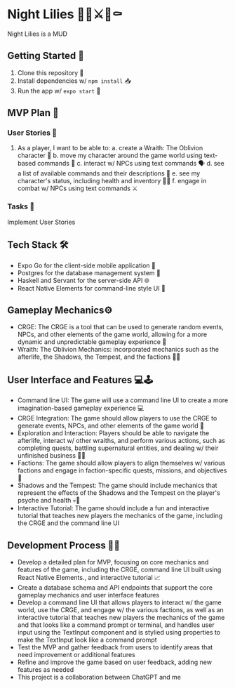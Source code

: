 # Night Lilies 👻🌺⚔🏰⚰️

Night Lilies is a MUD

## Getting Started 🚀

1. Clone this repository 🐑 
2. Install dependencies w/ `npm install` 📥 
3. Run the app w/ `expo start` 🏃 

## MVP Plan 🎯

### User Stories 📖

1. As a player, I want to be able to:
a. create a Wraith: The Oblivion character 👤
b. move my character around the game world using text-based commands 🚶
c. interact w/ NPCs using text commands 🗣️
d. see a list of available commands and their descriptions 📜
e. see my character's status, including health and inventory 💪🎒
f. engage in combat w/ NPCs using text commands ⚔️

### Tasks 📝

Implement User Stories

## Tech Stack 🛠️

- Expo Go for the client-side mobile application 📱
- Postgres for the database management system 🐘
- Haskell and Servant for the server-side API 🌐
- React Native Elements for command-line style UI 🎨

## Gameplay Mechanics⚙️

- CRGE: The CRGE is a tool that can be used to generate random events, NPCs, and other elements of the game world, allowing for a more dynamic and unpredictable gameplay experience 🎲 
- Wraith: The Oblivion Mechanics:  incorporated mechanics such as the afterlife, the Shadows, the Tempest, and the factions 🧟‍♀️ 

## User Interface and Features 💻🕹️

- Command line UI: The game will use a command line UI to create a more imagination-based  gameplay experience 💻
- CRGE Integration: The game should allow players to use the CRGE to generate events, NPCs, and other elements of the game world 🎲
- Exploration and Interaction: Players should be able to navigate the afterlife, interact w/ other wraiths, and perform various actions, such as completing quests, battling supernatural entities, and dealing w/ their unfinished business 🕵️‍♀️
- Factions: The game should allow players to align themselves w/ various factions and engage in faction-specific quests, missions, and objectives 🔮
- Shadows and the Tempest: The game should include mechanics that represent the effects of the Shadows and the Tempest on the player's psyche and health 💀💨
- Interactive Tutorial: The game should include a fun and interactive tutorial that teaches new players the mechanics of the game, including the CRGE and the command line UI

## Development Process 🧑‍💻

- Develop a detailed plan for MVP, focusing on core mechanics and features of the game, including the CRGE, command line UI built using React Native Elements., and interactive tutorial 📈
- Create a database schema and API endpoints that support the core gameplay mechanics and user interface features 
- Develop a command line UI that allows players to interact w/ the game world, use the CRGE, and engage w/ the various factions, as well as an interactive tutorial that teaches new players the mechanics of the game and  that looks like a command prompt or terminal, and handles user input using the TextInput component and is stylied using properties to make the TextInput look like a command prompt
- Test the MVP and gather feedback from users to identify areas that need improvement or additional features
- Refine and improve the game based on user feedback, adding new features as needed
- This project is a collaboration between ChatGPT and me